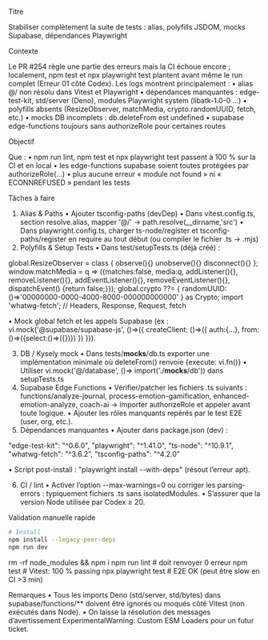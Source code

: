 Titre

Stabiliser complètement la suite de tests : alias, polyfills JSDOM, mocks Supabase, dépendances Playwright

Contexte

Le PR #254 règle une partie des erreurs mais la CI échoue encore ; localement, npm test et npx playwright test plantent avant même le run complet (Erreur 01 côté Codex).
Les logs montrent principalement :
• alias @/ non résolu dans Vitest et Playwright
• dépendances manquantes : edge-test-kit, std/server (Deno), modules Playwright system (libatk-1.0-0 …)
• polyfills absents (ResizeObserver, matchMedia, crypto.randomUUID, fetch, etc.)
• mocks DB incomplets : db.deleteFrom est undefined
• supabase edge-functions toujours sans authorizeRole pour certaines routes

Objectif

Que :
• npm run lint, npm test et npx playwright test passent à 100 % sur la CI et en local
• les edge-functions supabase soient toutes protégées par authorizeRole(...)
• plus aucune erreur « module not found » ni « ECONNREFUSED » pendant les tests

Tâches à faire
1. Alias & Paths
• Ajouter tsconfig-paths (devDep)
• Dans vitest.config.ts, section resolve.alias, mapper '@/' → path.resolve(__dirname,'src')
• Dans playwright.config.ts, charger ts-node/register et tsconfig-paths/register en require au tout début (ou compiler le fichier .ts → .mjs)
2. Polyfills & Setup Tests
• Dans test/setupTests.ts (déjà créé) :

global.ResizeObserver = class { observe(){} unobserve(){} disconnect(){} };
window.matchMedia = q => ({matches:false, media:q, addListener(){}, removeListener(){}, addEventListener(){}, removeEventListener(){}, dispatchEvent() {return false;}});
global.crypto ??= { randomUUID: ()=>'00000000-0000-4000-8000-000000000000' } as Crypto;
import 'whatwg-fetch'; // Headers, Response, Request, fetch


• Mock global fetch et les appels Supabase (ex : vi.mock('@supabase/supabase-js', ()=>({ createClient: ()=>({ auth:{...}, from:()=>({select:()=>({})}) }) })).

3. DB / Kysely mock
• Dans tests/__mocks__/db.ts exporter une implémentation minimale où deleteFrom() renvoie {execute: vi.fn()}
• Utiliser vi.mock('@/database', ()=> import('./__mocks__/db')) dans setupTests.ts
4. Supabase Edge Functions
• Vérifier/patcher les fichiers .ts suivants :
functions/analyze-journal, process-emotion-gamification, enhanced-emotion-analyze, coach-ai → importer authorizeRole et appeler avant toute logique.
• Ajouter les rôles manquants repérés par le test E2E (user, org, etc.).
5. Dépendances manquantes
• Ajouter dans package.json (dev) :

"edge-test-kit": "^0.6.0",
"playwright": "^1.41.0",
"ts-node": "^10.9.1",
"whatwg-fetch": "^3.6.2",
"tsconfig-paths": "^4.2.0"


• Script post-install : "playwright install --with-deps" (résout l’erreur apt).

6. CI / lint
• Activer l’option --max-warnings=0 ou corriger les parsing-errors : typiquement fichiers .ts sans isolatedModules.
• S’assurer que la version Node utilisée par Codex ≥ 20.

Validation manuelle rapide

```bash
# Install
npm install --legacy-peer-deps
npm run dev
```

rm -rf node_modules && npm i
npm run lint          # doit renvoyer 0 erreur
npm test              # Vitest: 100 % passing
npx playwright test   # E2E OK (peut être slow en CI >3 min)

Remarques
• Tous les imports Deno (std/server, std/bytes) dans supabase/functions/** doivent être ignorés ou moqués côté Vitest (non exécutés dans Node).
• On laisse la résolution des messages d’avertissement ExperimentalWarning: Custom ESM Loaders pour un futur ticket.
